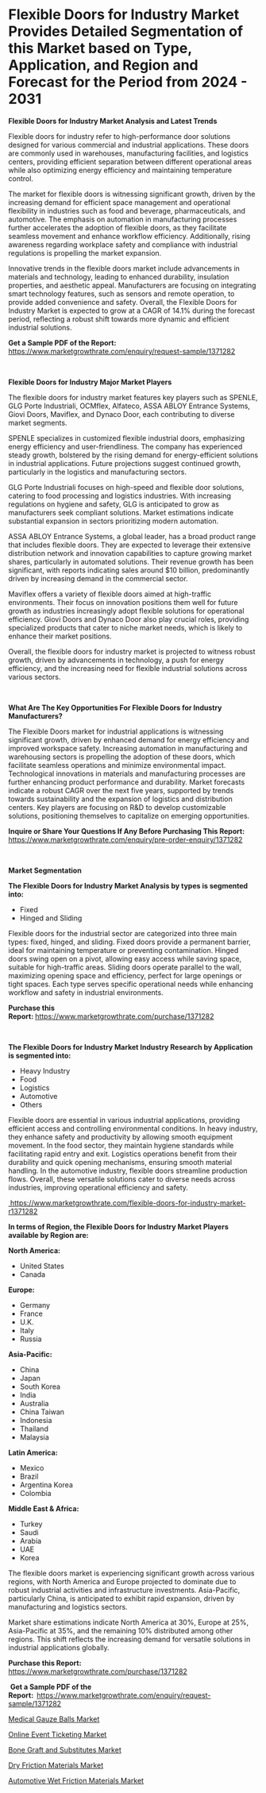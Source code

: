 <p><h1>Flexible Doors for Industry Market Provides Detailed Segmentation of this Market based on Type, Application, and Region and Forecast for the Period from 2024 - 2031</h1></p><p><strong>Flexible Doors for Industry Market Analysis and Latest Trends</strong></p>
<p><p>Flexible doors for industry refer to high-performance door solutions designed for various commercial and industrial applications. These doors are commonly used in warehouses, manufacturing facilities, and logistics centers, providing efficient separation between different operational areas while also optimizing energy efficiency and maintaining temperature control.</p><p>The market for flexible doors is witnessing significant growth, driven by the increasing demand for efficient space management and operational flexibility in industries such as food and beverage, pharmaceuticals, and automotive. The emphasis on automation in manufacturing processes further accelerates the adoption of flexible doors, as they facilitate seamless movement and enhance workflow efficiency. Additionally, rising awareness regarding workplace safety and compliance with industrial regulations is propelling the market expansion.</p><p>Innovative trends in the flexible doors market include advancements in materials and technology, leading to enhanced durability, insulation properties, and aesthetic appeal. Manufacturers are focusing on integrating smart technology features, such as sensors and remote operation, to provide added convenience and safety. Overall, the Flexible Doors for Industry Market is expected to grow at a CAGR of 14.1% during the forecast period, reflecting a robust shift towards more dynamic and efficient industrial solutions.</p></p>
<p><strong>Get a Sample PDF of the Report:&nbsp;</strong> <a href="https://www.marketgrowthrate.com/enquiry/request-sample/1371282">https://www.marketgrowthrate.com/enquiry/request-sample/1371282</a></p>
<p>&nbsp;</p>
<p><strong>Flexible Doors for Industry Major Market Players</strong></p>
<p><p>The flexible doors for industry market features key players such as SPENLE, GLG Porte Industriali, OCMflex, Alfateco, ASSA ABLOY Entrance Systems, Giovi Doors, Maviflex, and Dynaco Door, each contributing to diverse market segments.</p><p>SPENLE specializes in customized flexible industrial doors, emphasizing energy efficiency and user-friendliness. The company has experienced steady growth, bolstered by the rising demand for energy-efficient solutions in industrial applications. Future projections suggest continued growth, particularly in the logistics and manufacturing sectors.</p><p>GLG Porte Industriali focuses on high-speed and flexible door solutions, catering to food processing and logistics industries. With increasing regulations on hygiene and safety, GLG is anticipated to grow as manufacturers seek compliant solutions. Market estimations indicate substantial expansion in sectors prioritizing modern automation.</p><p>ASSA ABLOY Entrance Systems, a global leader, has a broad product range that includes flexible doors. They are expected to leverage their extensive distribution network and innovation capabilities to capture growing market shares, particularly in automated solutions. Their revenue growth has been significant, with reports indicating sales around $10 billion, predominantly driven by increasing demand in the commercial sector.</p><p>Maviflex offers a variety of flexible doors aimed at high-traffic environments. Their focus on innovation positions them well for future growth as industries increasingly adopt flexible solutions for operational efficiency. Giovi Doors and Dynaco Door also play crucial roles, providing specialized products that cater to niche market needs, which is likely to enhance their market positions.</p><p>Overall, the flexible doors for industry market is projected to witness robust growth, driven by advancements in technology, a push for energy efficiency, and the increasing need for flexible industrial solutions across various sectors.</p></p>
<p>&nbsp;</p>
<p><strong>What Are The Key Opportunities For Flexible Doors for Industry Manufacturers?</strong></p>
<p><p>The Flexible Doors market for industrial applications is witnessing significant growth, driven by enhanced demand for energy efficiency and improved workspace safety. Increasing automation in manufacturing and warehousing sectors is propelling the adoption of these doors, which facilitate seamless operations and minimize environmental impact. Technological innovations in materials and manufacturing processes are further enhancing product performance and durability. Market forecasts indicate a robust CAGR over the next five years, supported by trends towards sustainability and the expansion of logistics and distribution centers. Key players are focusing on R&D to develop customizable solutions, positioning themselves to capitalize on emerging opportunities.</p></p>
<p><strong>Inquire or Share Your Questions If Any Before Purchasing This Report:</strong> <a href="https://www.marketgrowthrate.com/enquiry/pre-order-enquiry/1371282">https://www.marketgrowthrate.com/enquiry/pre-order-enquiry/1371282</a></p>
<p>&nbsp;</p>
<p><strong>Market Segmentation</strong></p>
<p><strong>The Flexible Doors for Industry Market Analysis by types is segmented into:</strong></p>
<p><ul><li>Fixed</li><li>Hinged and Sliding</li></ul></p>
<p><p>Flexible doors for the industrial sector are categorized into three main types: fixed, hinged, and sliding. Fixed doors provide a permanent barrier, ideal for maintaining temperature or preventing contamination. Hinged doors swing open on a pivot, allowing easy access while saving space, suitable for high-traffic areas. Sliding doors operate parallel to the wall, maximizing opening space and efficiency, perfect for large openings or tight spaces. Each type serves specific operational needs while enhancing workflow and safety in industrial environments.</p></p>
<p><strong>Purchase this Report:&nbsp;</strong><a href="https://www.marketgrowthrate.com/purchase/1371282">https://www.marketgrowthrate.com/purchase/1371282</a></p>
<p>&nbsp;</p>
<p><strong>The Flexible Doors for Industry Market Industry Research by Application is segmented into:</strong></p>
<p><ul><li>Heavy Industry</li><li>Food</li><li>Logistics</li><li>Automotive</li><li>Others</li></ul></p>
<p><p>Flexible doors are essential in various industrial applications, providing efficient access and controlling environmental conditions. In heavy industry, they enhance safety and productivity by allowing smooth equipment movement. In the food sector, they maintain hygiene standards while facilitating rapid entry and exit. Logistics operations benefit from their durability and quick opening mechanisms, ensuring smooth material handling. In the automotive industry, flexible doors streamline production flows. Overall, these versatile solutions cater to diverse needs across industries, improving operational efficiency and safety.</p></p>
<p><a href="https://www.marketgrowthrate.com/flexible-doors-for-industry-market-r1371282">&nbsp;https://www.marketgrowthrate.com/flexible-doors-for-industry-market-r1371282</a></p>
<p><strong>In terms of Region, the Flexible Doors for Industry Market Players available by Region are:</strong></p>
<p>
    <p> <strong> North America: </strong>
        <ul>
            <li>United States</li>
            <li>Canada</li>
        </ul>
        </p> 
    <p> <strong> Europe: </strong>
        <ul>
            <li>Germany</li>
            <li>France</li>
            <li>U.K.</li>
            <li>Italy</li>
            <li>Russia</li>
        </ul>
        </p> 
    <p> <strong> Asia-Pacific: </strong>
        <ul>
            <li>China</li>
            <li>Japan</li>
            <li>South Korea</li>
            <li>India</li>
            <li>Australia</li>
            <li>China Taiwan</li>
            <li>Indonesia</li>
            <li>Thailand</li>
            <li>Malaysia</li>
        </ul>
        </p> 
    <p> <strong> Latin America: </strong>
        <ul>
            <li>Mexico</li>
            <li>Brazil</li>
            <li>Argentina Korea</li>
            <li>Colombia</li>
        </ul>
        </p> 
    <p> <strong> Middle East & Africa: </strong>
        <ul>
            <li>Turkey</li>
            <li>Saudi</li>
            <li>Arabia</li>
            <li>UAE</li>
            <li>Korea</li>
        </ul>
    </p>
    </p>
<p><p>The flexible doors market is experiencing significant growth across various regions, with North America and Europe projected to dominate due to robust industrial activities and infrastructure investments. Asia-Pacific, particularly China, is anticipated to exhibit rapid expansion, driven by manufacturing and logistics sectors. </p><p>Market share estimations indicate North America at 30%, Europe at 25%, Asia-Pacific at 35%, and the remaining 10% distributed among other regions. This shift reflects the increasing demand for versatile solutions in industrial applications globally.</p></p>
<p><strong>Purchase this Report: </strong><a href="https://www.marketgrowthrate.com/purchase/1371282">https://www.marketgrowthrate.com/purchase/1371282</a></p>
<p>&nbsp;<strong>Get a Sample PDF of the Report:&nbsp;&nbsp;</strong><a href="https://www.marketgrowthrate.com/enquiry/request-sample/1371282">https://www.marketgrowthrate.com/enquiry/request-sample/1371282</a></p>
<p><strong></strong></p>
<p><p><a href="https://medium.com/@krdamani25/global-medical-gauze-balls-market-trends-insights-into-growth-opportunities-and-challenges-27a432f711dd?postPublishedType=repub">Medical Gauze Balls Market</a></p><p><a href="https://www.linkedin.com/pulse/driving-factors-behind-online-event-ticketing-market-trends-gggpf">Online Event Ticketing Market</a></p><p><a href="https://www.linkedin.com/pulse/bone-graft-substitutes-market-size-growing-cagr-144-report-covers-v4hfc">Bone Graft and Substitutes Market</a></p><p><a href="https://issuu.com/reportprime-2/docs/dry-friction-materials-market-size-_896c1a74e66607">Dry Friction Materials Market</a></p><p><a href="https://issuu.com/reportprime-2/docs/automotive-wet-friction-materials-m_e1aef7c2fc0bf8">Automotive Wet Friction Materials Market</a></p></p>
